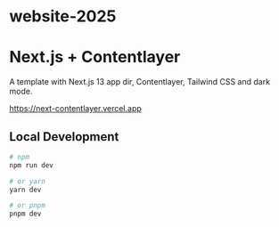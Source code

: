 # website-2025

# Next.js + Contentlayer

A template with Next.js 13 app dir, Contentlayer, Tailwind CSS and dark mode.

<https://next-contentlayer.vercel.app>

## Local Development

```bash
# npm
npm run dev

# or yarn
yarn dev

# or pnpm
pnpm dev
```
